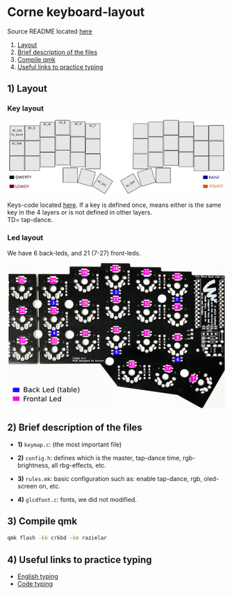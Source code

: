 # Corne keyboard-layout

Source README located [here](https://github.com/qmk/qmk_firmware)

1. [Layout](#layout)
2. [Brief description of the files](#brief)
3. [Compile qmk](#compile)
4. [Useful links to practice typing](#links)

## 1) <a id='layout'></a> Layout

### Key layout

<div align="center">
<img src="https://github.com/razielar/corne_keyboard_layout/blob/main/img/corne_layout.png" alt="logo"></img>
</div>

Keys-code located [here](https://config.qmk.fm/#/mechlovin/infinity875/LAYOUT_all). If a key is defined once, means either is the same key in the 4 layers or is not defined in other layers.  
TD= tap-dance.

### Led layout 

We have 6 back-leds, and 21 (7-27) front-leds. 

<div align="center">
<img src="https://github.com/razielar/corne_keyboard_layout/blob/main/img/corne_ledsNum.png" alt="logo"></img>
</div>


## 2) <a id='brief'></a> Brief description of the files

* **1)** `keymap.c`: (the most important file)

* **2)** `config.h`: defines which is the master, tap-dance time, rgb-brightness, all rbg-effects, etc. 

* **3)** `rules.mk`: basic configuration such as: enable tap-dance, rgb, oled-screen on, etc.

* **4)** `glcdfont.c`: fonts, we did not modified. 


## 3) <a id='compile'></a> Compile qmk

``` bash
qmk flash -kb crkbd -km razielar
```

## 4) <a id='links'></a> Useful links to practice typing

* [English typing](https://www.colemak.academy/)
* [Code typing](https://www.speedcoder.net/lessons/py/1/)


